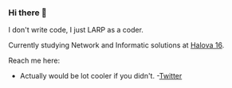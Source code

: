 ### Hi there 👋

I don't write code, I just LARP as a coder.

Currently studying Network and Informatic solutions at [Halova 16](https://spsehalova.sk/).

Reach me here:
  - Actually would be lot cooler if you didn't.
  -[Twitter](twitter.com/pewdiepie)
